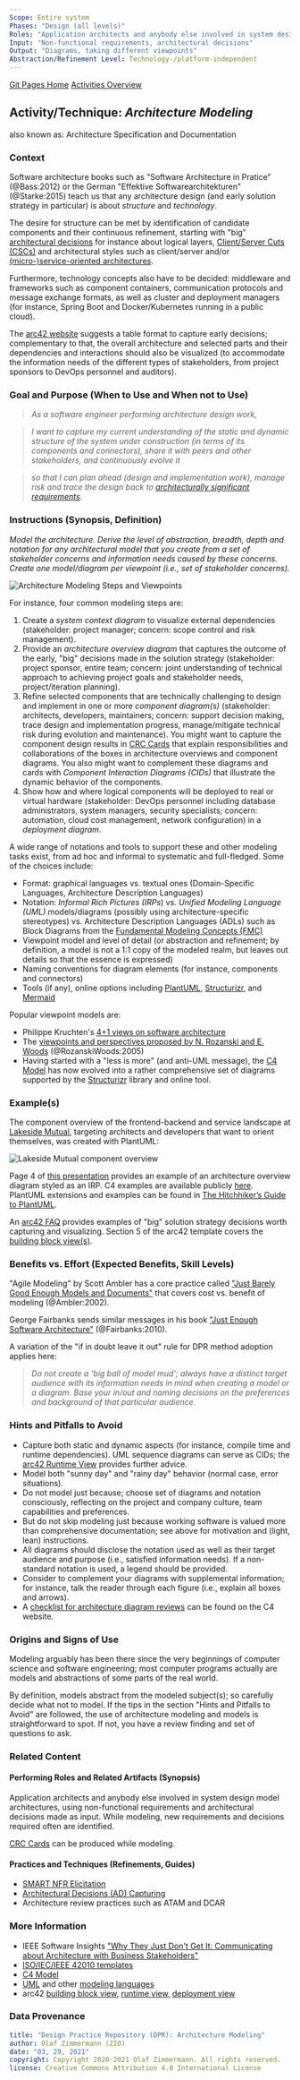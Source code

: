 ```yaml
---
Scope: Entire system
Phases: "Design (all levels)"
Roles: "Application architects and anybody else involved in system design"
Input: "Non-functional requirements, architectural decisions"
Output: "Diagrams, taking different viewpoints"
Abstraction/Refinement Level: Technology-/platform-independent
---
```


[Git Pages Home](https://socadk.github.io/design-practice-repository)
[Activities Overview](https://socadk.github.io/design-practice-repository/activities)


Activity/Technique: *Architecture Modeling*
-------------------------------------------
also known as: Architecture Specification and Documentation

### Context
Software architecture books such as "Software Architecture in Pratice" (@Bass:2012) or the German "Effektive Softwarearchitekturen" (@Starke:2015) teach us that any architecture design (and early solution strategy in particular) is about *structure* and *technology*. 

The desire for structure can be met by identification of candidate components and their continuous refinement, starting with "big" [architectural decisions](DPR-ArchitecturalDecisionCapturing.md) for instance about logical layers, [Client/Server Cuts (CSCs)](http://www.objectarchitects.de/ObjectArchitects/papers/Published/ZippedPapers/renzel.pdf) and architectural styles such as client/server and/or [(micro-)service-oriented architectures](https://ozimmer.ch/patterns/2020/07/06/MicroservicePositions.html). <!-- styles, patterns, reference architectures -->

Furthermore, technology concepts also have to be decided: middleware and frameworks such as component containers, communication protocols and message exchange formats, as well as cluster and deployment managers (for instance, Spring Boot and Docker/Kubernetes running in a public cloud). 

The [arc42 website](https://docs.arc42.org/section-4/) suggests a table format to capture early decisions; complementary to that, the overall architecture and selected parts and their dependencies and interactions should also be visualized (to accommodate the information needs of the different types of stakeholders, from project sponsors to DevOps personnel and auditors). <!-- TODO (v2): link to MRM/SOAD meta issue blog post when there --> 


### Goal and Purpose (When to Use and When not to Use)

> *As a software engineer performing architecture design work,*

> *I want to capture my current understanding of the static and dynamic structure of the system under construction (in terms of its components and connectors), share it with peers and other stakeholders, and continuously evolve it*

> *so that I can plan ahead (design and implementation work), manage risk and trace the design back to [architecturally significant requirements](https://en.wikipedia.org/wiki/Architecturally_significant_requirements).*


### Instructions (Synopsis, Definition)
*Model the architecture. Derive the level of abstraction, breadth, depth and notation for any architectural model that you create from a set of stakeholder concerns and information needs caused by these concerns. Create one model/diagram per viewpoint (i.e., set of stakeholder concerns).* 

<!-- Source: https://miro.com/app/board/o9J_lN6TopI=/ -->

![Architecture Modeling Steps and Viewpoints](./images/DPR-ArchitectureModeling.png)

For instance, four common modeling steps are: 

1. Create a *system context diagram* to visualize external dependencies (stakeholder: project manager; concern: scope control and risk management).
2. Provide an *architecture overview diagram* that captures the outcome of the early, "big" decisions made in the solution strategy (stakeholder: project sponsor, entire team; concern: joint understanding of technical approach to achieving project goals and stakeholder needs, project/iteration planning).
3. Refine selected components that are technically challenging to design and implement in one or more *component diagram(s)* (stakeholder: architects, developers, maintainers; concern: support decision making, trace design and implementation progress, manage/mitigate technical risk during evolution and maintenance). You might want to capture the component design results in [CRC Cards](../artifact-templates/DPR-CRCCard.md) that explain responsibilities and collaborations of the boxes in architecture overviews and component diagrams. You also might want to complement these diagrams and cards with *Component Interaction Diagrams (CIDs)* that illustrate the dynamic behavior of the components.   
4. Show how and where logical components will be deployed to real or virtual hardware (stakeholder: DevOps personnel including database administrators, system managers, security specialists; concern: automation, cloud cost management, network configuration) in a *deployment diagram*.

A wide range of notations and tools to support these and other modeling tasks exist, from ad hoc and informal to systematic and full-fledged. Some of the choices include:

* Format: graphical languages vs. textual ones (Domain-Specific Languages, Architecture Description Languages)
* Notation: *Informal Rich Pictures (IRPs*) vs. *Unified Modeling Language (UML)* models/diagrams (possibly using architecture-specific stereotypes) vs. Architecture Description Languages (ADLs) such as Block Diagrams from the [Fundamental Modeling Concepts (FMC)](http://www.fmc-modeling.org/home)
* Viewpoint model and level of detail (or abstraction and refinement; by definition, a model is not a 1:1 copy of the modeled realm, but leaves out details so that the essence is expressed)
* Naming conventions for diagram elements (for instance, components and connectors)
* Tools (if any), online options including [PlantUML](https://plantuml.com/), [Structurizr](https://structurizr.com/), and [Mermaid](https://mermaid-js.github.io/mermaid/#/)

Popular viewpoint models are:

* Philippe Kruchten's [4+1 views on software architecture](https://en.wikipedia.org/wiki/4%2B1_architectural_view_model)
* The [viewpoints and perspectives proposed by N. Rozanski and E. Woods](https://www.viewpoints-and-perspectives.info/home/viewpoints/) (@RozanskiWoods:2005)
* Having started with a "less is more" (and anti-UML message), the [C4 Model](../artifact-templates/futureWork/DPR-C4Model.md) has now evolved into a rather comprehensive set of diagrams supported by the [Structurizr](https://structurizr.com/) library and online tool. 


### Example(s)
<!-- Must be concrete, ideally give three ones, one for each verbosity/fidelity level basic, medium, full -->
The component overview of the frontend-backend and service landscape at [Lakeside Mutual](https://github.com/Microservice-API-Patterns/LakesideMutual), targeting architects and developers that want to orient themselves, was created with PlantUML:

![Lakeside Mutual component overview](https://raw.githubusercontent.com/Microservice-API-Patterns/LakesideMutual/master/resources/overview-diagram.png)

Page 4 of [this presentation](https://ozimmer.ch/assets/presos/ZIO-FromDDDToMAPIsQS2020v10p.pdf) provides an example of an architecture overview diagram styled as an IRP. C4 examples are available publicly [here](https://structurizr.com/share/1). PlantUML extensions and examples can be found in [The Hitchhiker’s Guide to PlantUML](https://crashedmind.github.io/PlantUMLHitchhikersGuide/index.html).

An [arc42 FAQ](https://faq.arc42.org/questions/C-4-3/) provides examples of "big" solution strategy decisions worth capturing and visualizing. Section 5 of the arc42 template covers the [building block view(s)](https://docs.arc42.org/section-5/).


### Benefits vs. Effort (Expected Benefits, Skill Levels)
"Agile Modeling" by Scott Ambler has a core practice called ["Just Barely Good Enough Models and Documents"](http://agilemodeling.com/essays/barelyGoodEnough.html) that covers cost vs. benefit of modeling (@Ambler:2002). 

George Fairbanks sends similar messages in his book ["Just Enough Software Architecture"](https://www.georgefairbanks.com/book/) (@Fairbanks:2010).

A variation of the "if in doubt leave it out" rule for DPR method adoption applies here:

> *Do not create a 'big ball of model mud'; always have a distinct target audience with its information needs in mind when creating a model or a diagram. Base your in/out and naming decisions on the preferences and background of that particular audience.*


### Hints and Pitfalls to Avoid

* Capture both static and dynamic aspects (for instance, compile time and runtime dependencies). UML sequence diagrams can serve as CIDs; the [arc42 Runtime View](https://docs.arc42.org/section-6/) provides further advice. 
* Model both "sunny day" and "rainy day" behavior (normal case, error situations).
* Do not model just because; choose set of diagrams and notation consciously, reflecting on the project and company culture, team capabilities and preferences. 
* But do not skip modeling just because working software is valued more than comprehensive documentation; see above for motivation and (light, lean) instructions.
* All diagrams should disclose the notation used as well as their target audience and purpose (i.e., satisfied information needs). If a non-standard notation is used, a legend should be provided. 
* Consider to complement your diagrams with supplemental information; for instance, talk the reader through each figure (i.e., explain all boxes and arrows). 
* A [checklist for architecture diagram reviews](https://c4model.com/review/) can be found on the C4 website.


### Origins and Signs of Use
Modeling arguably has been there since the very beginnings of computer science and software engineering; most computer programs actually are models and abstractions of some parts of the real world. 

By definition, models abstract from the modeled subject(s); so carefully decide what not to model. If the tips in the section "Hints and Pitfalls to Avoid" are followed, the use of architecture modeling and models is straightforward to spot. If not, you have a review finding and set of questions to ask. 


### Related Content

#### Performing Roles and Related Artifacts (Synopsis)
Application architects and anybody else involved in system design model architectures, using non-functional requirements and architectural decisions made as input. While modeling, new requirements and decisions required often are identified.

[CRC Cards](../artifact-templates/DPR-CRCCard.md) can be produced while modeling.

#### Practices and Techniques (Refinements, Guides)

* [SMART NFR Elicitation](DPR-SMART-NFR-Elicitation.md)
* [Architectural Decisions (AD) Capturing](DPR-ArchitecturalDecisionCapturing.md)
* Architecture review practices such as ATAM and DCAR


### More Information 
<!-- Further Reading, Academic Publications) -->

* IEEE Software Insights ["Why They Just Don't Get It: Communicating about Architecture with Business Stakeholders"](http://architectuurmeteenhoofdletterp.nl/wp-content/uploads/2017/06/why_they_just_dont_get_it.pdf)
* [ISO/IEC/IEEE 42010 templates](http://www.iso-architecture.org/ieee-1471/templates/)
* [C4 Model](https://c4model.com/) 
* [UML](https://www.uml-diagrams.org/) and other [modeling languages](https://modeling-languages.com/)
* arc42 [building block view](https://docs.arc42.org/section-5/), [runtime view](https://docs.arc42.org/section-6/), [deployment view](https://docs.arc42.org/section-7/)


### Data Provenance 

```yaml
title: "Design Practice Repository (DPR): Architecture Modeling"
author: Olaf Zimmermann (ZIO)
date: "03, 29, 2021"
copyright: Copyright 2020-2021 Olaf Zimmermann. All rights reserved.
license: Creative Commons Attribution 4.0 International License
```
